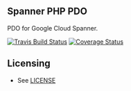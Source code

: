 ## Spanner PHP PDO

PDO for Google Cloud Spanner.

[![Travis Build Status](https://travis-ci.org/shirai-suguru/spanner-php.svg)](https://travis-ci.org/shirai-suguru/spanner-php)
[![Coverage Status](https://coveralls.io/repos/github/shirai-suguru/spanner-php/badge.svg?branch=master)](https://coveralls.io/github/shirai-suguru/spanner-php?branch=master)

## Licensing

* See [LICENSE](LICENSE)
